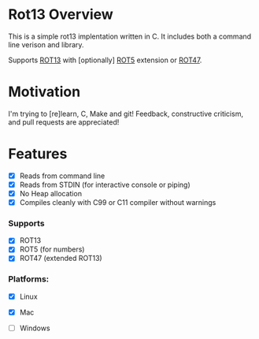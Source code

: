 # Rot13 Overview

This is a simple rot13 implentation written in C.  It includes both a command line verison and library.

Supports [ROT13](http://en.wikipedia.org/wiki/ROT13) with [optionally] [ROT5](http://en.wikipedia.org/wiki/ROT13#Variants) extension or [ROT47](http://en.wikipedia.org/wiki/ROT13#Variants).

# Motivation
I'm trying to [re]learn, C, Make and git!  Feedback, constructive criticism, and pull requests are appreciated!

# Features
- [x] Reads from command line
- [x] Reads from STDIN (for interactive console or piping)
- [x] No Heap allocation
- [x] Compiles cleanly with C99 or C11 compiler without warnings

### Supports
- [x] ROT13
- [x] ROT5 (for numbers)
- [x] ROT47 (extended ROT13)

### Platforms:
- [x] Linux
- [x] Mac
- [ ] Windows



















